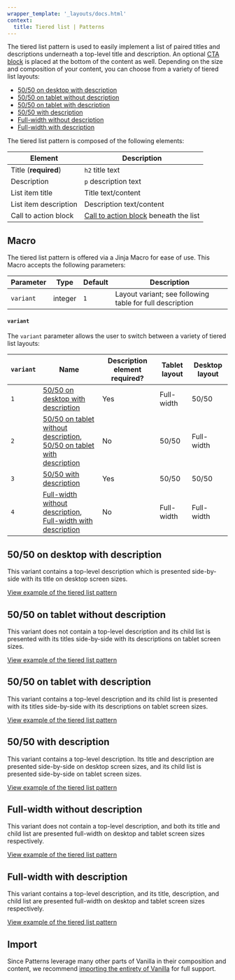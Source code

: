 ```yaml
---
wrapper_template: '_layouts/docs.html'
context:
  title: Tiered list | Patterns
---
```


The tiered list pattern is used to easily implement a list of paired titles and
descriptions underneath a top-level title and description. An optional [CTA
block](/docs/patterns/cta-block) is placed at the bottom of the content as well.
Depending on the size and composition of your content, you can choose from a
variety of tiered list layouts:

- [50/50 on desktop with description](#5050-on-desktop-with-description)
- [50/50 on tablet without description](#5050-on-tablet-without-description)
- [50/50 on tablet with description](#5050-on-tablet-with-description)
- [50/50 with description](#5050-with-description)
- [Full-width without description](#full-width-without-description)
- [Full-width with description](#full-width-with-description)

The tiered list pattern is composed of the following elements:

| Element               | Description                                                       |
| --------------------- | ----------------------------------------------------------------- |
| Title (**required**)  | <code>h2</code> title text                                        |
| Description           | <code>p</code> description text                                   |
| List item title       | Title text/content                                                |
| List item description | Description text/content                                          |
| Call to action block  | [Call to action block](/docs/patterns/cta-block) beneath the list |

## Macro

The tiered list pattern is offered via a Jinja Macro for ease of use. This
Macro accepts the following parameters:

| Parameter | Type    | Default | Description                                              |
| --------- | ------- | ------- | -------------------------------------------------------- |
| `variant` | integer | `1`     | Layout variant; see following table for full description |

#### `variant`

The `variant` parameter allows the user to switch between a variety of tiered
list layouts:

| `variant` | Name                                                                                                                                                 | Description element required? | Tablet layout | Desktop layout |
| --------- | ---------------------------------------------------------------------------------------------------------------------------------------------------- | ----------------------------- | ------------- | -------------- |
| `1`       | [50/50 on desktop with description](#5050-on-desktop-with-description)                                                                               | Yes                           | Full-width    | 50/50          |
| `2`       | [50/50 on tablet without description](#5050-on-tablet-without-description), <br>[50/50 on tablet with description](#5050-on-tablet-with-description) | No                            | 50/50         | Full-width     |
| `3`       | [50/50 with description](#5050-with-description)                                                                                                     | Yes                           | 50/50         | 50/50          |
| `4`       | [Full-width without description](#full-width-without-description), <br>[Full-width with description](#full-width-with-description)                   | No                            | Full-width    | Full-width     |

## 50/50 on desktop with description

This variant contains a top-level description which is presented side-by-side
with its title on desktop screen sizes.

<div class="embedded-example"><a href="/docs/examples/patterns/tiered-list/50-50-desktop-with-description/" class="js-example">
View example of the tiered list pattern
</a></div>

## 50/50 on tablet without description

This variant does not contain a top-level description and its child list is
presented with its titles side-by-side with its descriptions on tablet screen
sizes.

<div class="embedded-example"><a href="/docs/examples/patterns/tiered-list/50-50-tablet-without-description/" class="js-example">
View example of the tiered list pattern
</a></div>

## 50/50 on tablet with description

This variant contains a top-level description and its child list is presented
with its titles side-by-side with its descriptions on tablet screen sizes.

<div class="embedded-example"><a href="/docs/examples/patterns/tiered-list/50-50-tablet-with-description/" class="js-example">
View example of the tiered list pattern
</a></div>

## 50/50 with description

This variant contains a top-level description. Its title and description are
presented side-by-side on desktop screen sizes, and its child list is presented
side-by-side on tablet screen sizes.

<div class="embedded-example"><a href="/docs/examples/patterns/tiered-list/50-50-with-description/" class="js-example">
View example of the tiered list pattern
</a></div>

## Full-width without description

This variant does not contain a top-level description, and both its title and
child list are presented full-width on desktop and tablet screen sizes
respectively.

<div class="embedded-example"><a href="/docs/examples/patterns/tiered-list/full-width-without-description/" class="js-example">
View example of the tiered list pattern
</a></div>

## Full-width with description

This variant contains a top-level description, and its title, description, and
child list are presented full-width on desktop and tablet screen sizes
respectively.

<div class="embedded-example"><a href="/docs/examples/patterns/tiered-list/full-width-with-description/" class="js-example">
View example of the tiered list pattern
</a></div>

## Import

Since Patterns leverage many other parts of Vanilla in their composition and
content, we recommend [importing the entirety of Vanilla](/docs#install) for
full support.
